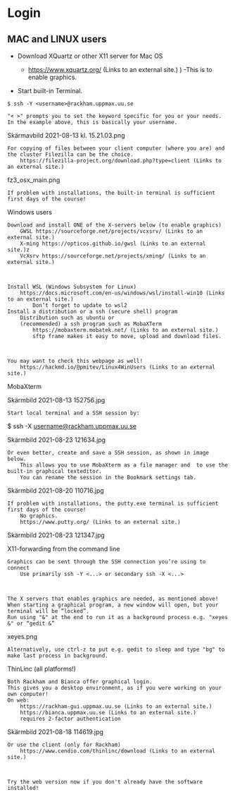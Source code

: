 # Login

## MAC and LINUX users

- Download XQuartz or other X11 server for Mac OS
  - https://www.xquartz.org/ (Links to an external site.) )
  -This is to enable graphics.

- Start built-in Terminal.

```bash=
$ ssh -Y <username>@rackham.uppmax.uu.se
```


    "< >" prompts you to set the keyword specific for you or your needs. In the example above, this is basically your username.

Skärmavbild 2021-08-13 kl. 15.21.03.png

 

    For copying of files between your client computer (where you are) and the cluster Filezilla can be the choice.
        https://filezilla-project.org/download.php?type=client (Links to an external site.) 

 

fz3_osx_main.png  

 

    If problem with installations, the built-in terminal is sufficient first days of the course!

Windows users

    Download and install ONE of the X-servers below (to enable graphics)
        GWSL https://sourceforge.net/projects/vcxsrv/ (Links to an external site.)
        X-ming https://opticos.github.io/gwsl (Links to an external site.)z
        VcXsrv https://sourceforge.net/projects/xming/ (Links to an external site.)

 

    Install WSL (Windows Subsystem for Linux) 
        https://docs.microsoft.com/en-us/windows/wsl/install-win10 (Links to an external site.)
            Don’t forget to update to wsl2
    Install a distribution or a ssh (secure shell) program
        Distribution such as ubuntu or
        (recommended) a ssh program such as MobaXTerm
            https://mobaxterm.mobatek.net/ (Links to an external site.)
            sftp frame makes it easy to move, upload and download files.

 

    You may want to check this webpage as well!
        https://hackmd.io/@pmitev/Linux4WinUsers (Links to an external site.)

 
MobaXterm

Skärmbild 2021-08-13 152756.jpg 

 

    Start local terminal and a SSH session by:

$ ssh -X username@rackham.uppmax.uu.se

Skärmbild 2021-08-23 121634.jpg

 

    Or even better, create and save a SSH session, as shown in image below.
        This allows you to use MobaXterm as a file manager and  to use the built-in graphical texteditor.
        You can rename the session in the Bookmark settings tab.

 

Skärmbild 2021-08-20 110716.jpg

 

    If problem with installations, the putty.exe terminal is sufficient first days of the course!
        No graphics.
        https://www.putty.org/ (Links to an external site.)

 

Skärmbild 2021-08-23 121347.jpg

 
X11-forwarding from the command line

    Graphics can be sent through the SSH connection you’re using to connect
        Use primarily ssh -Y <...> or secondary ssh -X <...>

 

    The X servers that enables graphics are needed, as mentioned above!
    When starting a graphical program, a new window will open, but your terminal will be “locked”.
    Run using "&" at the end to run it as a background process e.g. "xeyes &" or “gedit &”

xeyes.png

    Alternatively, use ctrl-z to put e.g. gedit to sleep and type "bg" to make last process in background.

 
ThinLinc (all platforms!)

    Both Rackham and Bianca offer graphical login.
    This gives you a desktop environment, as if you were working on your own computer!
    On web:
        https://rackham-gui.uppmax.uu.se (Links to an external site.)
        https://bianca.uppmax.uu.se (Links to an external site.)
        requires 2-factor authentication

 

Skärmbild 2021-08-18 114619.jpg

 

    Or use the client (only for Rackham)
        https://www.cendio.com/thinlinc/download (Links to an external site.)

 

    Try the web version now if you don't already have the software installed!

 
